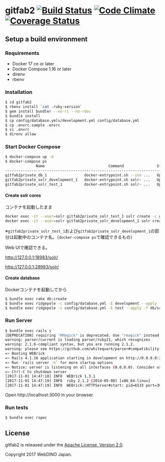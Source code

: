 gitfab2 [![Build Status](https://travis-ci.org/mozilla-japan/gitfab2.svg?branch=develop)](https://travis-ci.org/mozilla-japan/gitfab2) [![Code Climate](https://codeclimate.com/github/mozilla-japan/gitfab2/badges/gpa.svg)](https://codeclimate.com/github/mozilla-japan/gitfab2) [![Coverage Status](https://coveralls.io/repos/mozilla-japan/gitfab2/badge.svg?branch=develop&service=github)](https://coveralls.io/github/mozilla-japan/gitfab2?branch=develop)
=======

## Setup a build environment

### Requirements

- Docker 17 ce or later
- Docker Compose 1.16 or later
- direnv
- rbenv

### Installation

```bash
$ cd gitfab2
$ rbenv install `cat .ruby-version`
$ gem install bundler --no-ri --no-rdoc
$ bundle install
$ cp config/database.ymls/development.yml config/database.yml
$ cp .envrc.sample .envrc
$ vi .envrc
$ direnv allow
```

### Start Docker Compose

```bash
$ docker-compose up -d
$ docker-compose ps
              Name                             Command               State            Ports
----------------------------------------------------------------------------------------------------
gitfab2private_db_1                 docker-entrypoint.sh --inn ...   Up      0.0.0.0:13306->3306/tcp
gitfab2private_solr_development_1   docker-entrypoint.sh solr- ...   Up      0.0.0.0:18983->8983/tcp
gitfab2private_solr_test_1          docker-entrypoint.sh solr- ...   Up      0.0.0.0:28983->8983/tcp
```

#### Create solr cores

コンテナを起動したまま

```bash
docker exec -it --user=solr gitfab2private_solr_test_1 solr create -c gitfab2
docker exec -it --user=solr gitfab2private_solr_development_1 solr create -c gitfab2
```

※`gitfab2private_solr_test_1`および`gitfab2private_solr_development_1`の部分は起動中のコンテナ名。（`docker-compose ps`で確認できるもの）

Web UIで確認できる。

http://127.0.0.1:18983/solr/

http://127.0.0.1:28983/solr/

#### Create database

Dockerコンテナを起動してから

```bash
$ bundle exec rake db:create
$ bundle exec ridgepole -c config/database.yml -E development --apply -f db/schemas/Schemafile --enable-foreigner
$ bundle exec ridgepole -c config/database.yml -E test --apply -f db/schemas/Schemafile --enable-foreigner
```

### Run Server

```bash
$ bundle exec rails s
[DEPRECATION] requiring "RMagick" is deprecated. Use "rmagick" instead
warning: parser/current is loading parser/ruby21, which recognizes
warning: 2.1.6-compliant syntax, but you are running 2.1.2.
warning: please see https://github.com/whitequark/parser#compatibility-with-ruby-mri.
=> Booting WEBrick
=> Rails 4.1.16 application starting in development on http://0.0.0.0:3000
=> Run `rails server -h` for more startup options
=> Notice: server is listening on all interfaces (0.0.0.0). Consider using 127.0.0.1 (--binding option)
=> Ctrl-C to shutdown server
[2017-11-01 14:47:18] INFO  WEBrick 1.3.1
[2017-11-01 14:47:19] INFO  ruby 2.1.2 (2014-05-08) [x86_64-linux]
[2017-11-01 14:47:19] INFO  WEBrick::HTTPServer#start: pid=6533 port=3000
```

Open http://localhost:3000 in your browser.


### Run tests

```bash
$ bundle exec rspec
```

## License

gitfab2 is released under the [Apache License, Version 2.0](http://www.apache.org/licenses/LICENSE-2.0).

Copyright 2017 WebDINO Japan.
